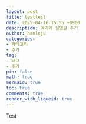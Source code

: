 ```yaml
---
layout: post
title: testtest
date: 2025-04-16 15:55 +0900
description: 여기에 설명글 추가
author: hanleju
categories:
- 카테고리
- 추가
tag:
- 태그
- 추가
pin: false
math: true
mermaid: true
toc: true
comments: true
render_with_liqueid: true
---
```




Test
